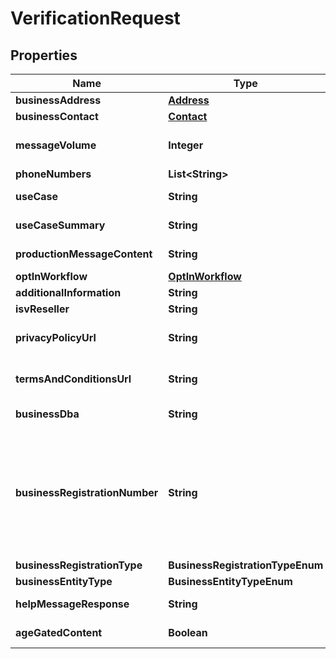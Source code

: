 

# VerificationRequest


## Properties

| Name | Type | Description | Notes |
|------------ | ------------- | ------------- | -------------|
|**businessAddress** | [**Address**](Address.md) |  |  |
|**businessContact** | [**Contact**](Contact.md) |  |  |
|**messageVolume** | **Integer** | Estimated monthly volume of messages from the toll-free number. |  |
|**phoneNumbers** | **List&lt;String&gt;** |  |  |
|**useCase** | **String** | The category of the use case. |  |
|**useCaseSummary** | **String** | A general idea of the use case and customer. |  |
|**productionMessageContent** | **String** | Example of message content. |  |
|**optInWorkflow** | [**OptInWorkflow**](OptInWorkflow.md) |  |  |
|**additionalInformation** | **String** | Any additional information. |  [optional] |
|**isvReseller** | **String** | ISV name. |  [optional] |
|**privacyPolicyUrl** | **String** | The Toll-Free Verification request privacy policy URL. |  [optional] |
|**termsAndConditionsUrl** | **String** | The Toll-Free Verification request terms and conditions policy URL. |  [optional] |
|**businessDba** | **String** | The company &#39;Doing Business As&#39;. |  [optional] |
|**businessRegistrationNumber** | **String** | US Federal Tax ID Number (EIN) or Canada Business Number (CBN). Optional until early 2026. If a value is provided for this field, a value must be provided for &#x60;businessRegistrationType&#x60; and &#x60;businessEntityType&#x60;. Available starting October 1st, 2025. |  [optional] |
|**businessRegistrationType** | **BusinessRegistrationTypeEnum** |  |  [optional] |
|**businessEntityType** | **BusinessEntityTypeEnum** |  |  [optional] |
|**helpMessageResponse** | **String** | A message that gets sent to users requesting help. |  [optional] |
|**ageGatedContent** | **Boolean** | Indicates whether the content is age-gated. |  [optional] |



